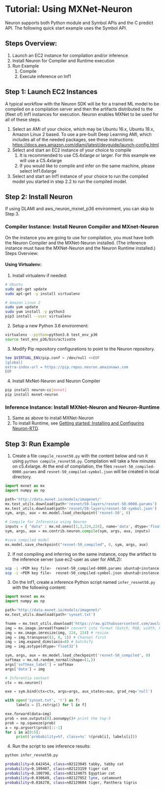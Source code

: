 # Tutorial: Using MXNet-Neuron

Neuron supports both Python module and Symbol APIs and the C predict API. The following quick start example uses the Symbol API.

## Steps Overview:

1. Launch an EC2 instance for compilation and/or inference
2. Install Neuron for Compiler and Runtime execution
3. Run Example
    1. Compile
    2. Execute inference on Inf1

## Step 1: Launch EC2 Instances

A typical workflow with the Neuron SDK will be for a trained ML model to be compiled on a compilation server and then the artifacts distributed to the (fleet of) Inf1 instances for execution. Neuron enables MXNet to be used for all of these steps.


1. Select an AMI of your choice, which may be Ubuntu 16.x, Ubuntu 18.x, Amazon Linux 2 based. To use a pre-built Deep Learning AMI, which includes all of the needed packages, see these instructions: https://docs.aws.amazon.com/dlami/latest/devguide/launch-config.html
2. Select and start an EC2 instance of your choice to compile
    1. It is recommended to use C5.4xlarge or larger. For this example we will use a C5.4xlarge
    2. If you would like to compile and infer on the same machine, please select Inf1.6xlarge
3. Select and start an Inf1 instance of your choice to run the compiled model you started in step 2.2 to run the compiled model.

## Step 2: Install Neuron

If using DLAMI and aws_neuron_mxnet_p36 environment, you can skip to Step 3.

### Compiler Instance: Install Neuron Compiler and MXnet-Neuron

On the instance you are going to use for compilation, you must have both the Neuron Compiler and the MXNet-Neuron installed. (The inference instance must have the MXNet-Neuron and the Neuron Runtime installed.)
Steps Overview:

#### Using Virtualenv:

1. Install virtualenv if needed:
```bash
# Ubuntu
sudo apt-get update
sudo apt-get -y install virtualenv
```
```bash
# Amazon Linux 2
sudo yum update
sudo yum install -y python3
pip3 install --user virtualenv
```
2. Setup a new Python 3.6 environment:
```bash
virtualenv --python=python3.6 test_env_p36
source test_env_p36/bin/activate
```
3. Modify Pip repository configurations to point to the Neuron repository.
```bash
tee $VIRTUAL_ENV/pip.conf > /dev/null <<EOF
[global]
extra-index-url = https://pip.repos.neuron.amazonaws.com
EOF
```
4. Install MxNet-Neuron and Neuron Compiler
```bash
pip install neuron-cc[mxnet]
pip install mxnet-neuron
```

### Inference Instance: Install MXNet-Neuron and Neuron-Runtime

1. Same as above to install MXNet-Neuron
2. To install Runtime, see [Getting started: Installing and Configuring Neuron-RTD](./../neuron-runtime/nrt_start.md).

## Step 3: Run Example

1. Create a file `compile_resnet50.py` with the content below and run it using `python compile_resnet50.py`. Compilation will take a few minutes on c5.4xlarge. At the end of compilation, the files `resnet-50_compiled-0000.params` and `resnet-50_compiled-symbol.json` will be created in local directory.

```python
import mxnet as mx
import numpy as np

path='http://data.mxnet.io/models/imagenet/'
mx.test_utils.download(path+'resnet/50-layers/resnet-50-0000.params')
mx.test_utils.download(path+'resnet/50-layers/resnet-50-symbol.json')
sym, args, aux = mx.model.load_checkpoint('resnet-50', 0)

# Compile for Inferentia using Neuron
inputs = { "data" : mx.nd.ones([1,3,224,224], name='data', dtype='float32') }
sym, args, aux = mx.contrib.neuron.compile(sym, args, aux, inputs)

#save compiled model
mx.model.save_checkpoint("resnet-50_compiled", 0, sym, args, aux)
```

2. If not compiling and inferring on the same instance, copy the artifact to the inference server (use ec2-user as user for AML2):
```bash
scp -i <PEM key file>  resnet-50_compiled-0000.params ubuntu@<instance DNS>:~/  # Ubuntu
scp -i <PEM key file>  resnet-50_compiled-symbol.json ubuntu@<instance DNS>:~/  # Ubuntu
```

3. On the Inf1, create a inference Python script named `infer_resnet50.py` with the following content:
```python
import mxnet as mx
import numpy as np

path='http://data.mxnet.io/models/imagenet/'
mx.test_utils.download(path+'synset.txt')

fname = mx.test_utils.download('https://raw.githubusercontent.com/awslabs/mxnet-model-server/master/docs/images/kitten_small.jpg?raw=true')
img = mx.image.imread(fname)# convert into format (batch, RGB, width, height)
img = mx.image.imresize(img, 224, 224) # resize
img = img.transpose((2, 0, 1)) # Channel first
img = img.expand_dims(axis=0) # batchify
img = img.astype(dtype='float32')

sym, args, aux = mx.model.load_checkpoint('resnet-50_compiled', 0)
softmax = mx.nd.random_normal(shape=(1,))
args['softmax_label'] = softmax
args['data'] = img

# Inferentia context
ctx = mx.neuron()

exe = sym.bind(ctx=ctx, args=args, aux_states=aux, grad_req='null')

with open('synset.txt', 'r') as f:
     labels = [l.rstrip() for l in f]

exe.forward(data=img)
prob = exe.outputs[0].asnumpy()# print the top-5
prob = np.squeeze(prob)
a = np.argsort(prob)[::-1]
for i in a[0:5]:
     print('probability=%f, class=%s' %(prob[i], labels[i]))
```

4. Run the script to see inference results:
```bash
python infer_resnet50.py
```
```bash
probability=0.642454, class=n02123045 tabby, tabby cat
probability=0.189407, class=n02123159 tiger cat
probability=0.100798, class=n02124075 Egyptian cat
probability=0.030649, class=n02127052 lynx, catamount
probability=0.016278, class=n02129604 tiger, Panthera tigris
```
